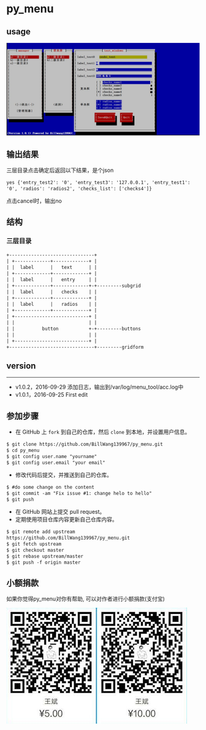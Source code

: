 # py_menu

## usage

![Screenshot](images/test.jpg)

## 输出结果

三层目录点击确定后返回以下结果，是个json
```
yes {'entry_test2': '0', 'entry_test3': '127.0.0.1', 'entry_test1': '0', 'radios': 'radios2', 'checks_list': ['checks4']}
```
点击cancel时，输出no

## 结构

### 三层目录
```
+-------------------------------+
| +-------------+-------------+ |
| |  label      |   text      | |
| +-------------+-------------+ |
| |  label      |   entry     | |
| +-------------+-------------+-+---------subgrid
| |  label      |   checks    | |
| +-------------+-------------+ |
| |  label      |   radios    | |
| +-------------+-------------+ |
| +---------------------------+ |
| |                           | |
| |          button           +-+---------buttons
| |                           | |
| +---------------------------+ |
+-------------------------------+---------gridform
```
## version
----
* v1.0.2，2016-09-29 添加日志，输出到/var/log/menu_tool/acc.log中
* v1.0.1，2016-09-25 First edit

## 参加步骤

* 在 GitHub 上 `fork` 到自己的仓库，然后 `clone` 到本地，并设置用户信息。
```
$ git clone https://github.com/BillWang139967/py_menu.git
$ cd py_menu
$ git config user.name "yourname"
$ git config user.email "your email"
```
* 修改代码后提交，并推送到自己的仓库。
```
$ #do some change on the content
$ git commit -am "Fix issue #1: change helo to hello"
$ git push
```
* 在 GitHub 网站上提交 pull request。
* 定期使用项目仓库内容更新自己仓库内容。
```
$ git remote add upstream https://github.com/BillWang139967/py_menu.git
$ git fetch upstream
$ git checkout master
$ git rebase upstream/master
$ git push -f origin master
```
## 小额捐款

如果你觉得py_menu对你有帮助, 可以对作者进行小额捐款(支付宝)

![Screenshot](images/5.jpg)
